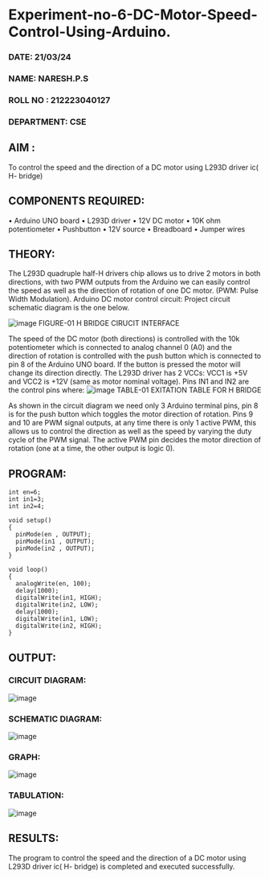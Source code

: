 # Experiment-no-6-DC-Motor-Speed-Control-Using-Arduino.
###  DATE: 21/03/24
###  NAME: NARESH.P.S
###  ROLL NO : 212223040127
###  DEPARTMENT: CSE

## AIM : 
To control the speed and the direction of a DC motor using L293D driver ic( H- bridge)

## COMPONENTS REQUIRED:
•	Arduino UNO board
•	L293D driver
•	12V DC motor
•	10K ohm potentiometer
•	Pushbutton
•	12V source
•	Breadboard
•	Jumper wires

## THEORY: 
The L293D quadruple half-H drivers chip allows us to drive 2 motors in both directions, with two PWM outputs from the Arduino we can easily control the speed as well as the direction of rotation of one DC motor. (PWM: Pulse Width Modulation).
Arduino DC motor control circuit:
Project circuit schematic diagram is the one below.

![image](https://user-images.githubusercontent.com/36288975/167763051-b230c183-afc5-46f2-ba95-0f95e10dd6c9.png)
FIGURE-01 H BRIDGE CIRUCIT INTERFACE 
 
The speed of the DC motor (both directions) is controlled with the 10k potentiometer which is connected to analog channel 0 (A0) and the direction of rotation is controlled with the push button which is connected to pin 8 of the Arduino UNO board. If the button is pressed the motor will change its direction directly.
The L293D driver has 2 VCCs: VCC1 is +5V and VCC2 is +12V (same as motor nominal voltage). Pins IN1 and IN2 are the control pins where:
![image](https://user-images.githubusercontent.com/36288975/167763120-1421c2c5-8381-49eb-b376-03f6e1113b7a.png)
TABLE-01 EXITATION TABLE FOR H BRIDGE 

As shown in the circuit diagram we need only 3 Arduino terminal pins, pin 8 is for the push button which toggles the motor direction of rotation. Pins 9 and 10 are PWM signal outputs, at any time there is only 1 active PWM, this allows us to control the direction as well as the speed by varying the duty cycle of the PWM signal. The active PWM pin decides the motor direction of rotation (one at a time, the other output is logic 0).

## PROGRAM:
```
int en=6;
int in1=3;
int in2=4;

void setup()
{
  pinMode(en , OUTPUT);
  pinMode(in1 , OUTPUT);
  pinMode(in2 , OUTPUT);
}

void loop()
{
  analogWrite(en, 100);
  delay(1000); 
  digitalWrite(in1, HIGH);
  digitalWrite(in2, LOW);
  delay(1000);
  digitalWrite(in1, LOW);
  digitalWrite(in2, HIGH);
}
```

## OUTPUT:

### CIRCUIT DIAGRAM:

![image](https://github.com/anbuselvan1519/Experiment-no-7-DC-Motor-Speed-Control-Using-Arduino/assets/139841744/3135daa1-b9e2-4227-9b9a-159e8625e253)

### SCHEMATIC DIAGRAM:

![image](https://github.com/anbuselvan1519/Experiment-no-7-DC-Motor-Speed-Control-Using-Arduino/assets/139841744/5584da42-9931-43dc-8098-af0ea67b26c9)

### GRAPH:

![image](https://github.com/anbuselvan1519/Experiment-no-7-DC-Motor-Speed-Control-Using-Arduino/assets/139841744/5630056f-f16b-44b7-8aa1-9bbe7ed57fca)

### TABULATION:

![image](https://github.com/anbuselvan1519/Experiment-no-7-DC-Motor-Speed-Control-Using-Arduino/assets/139841744/d495b501-e0cf-4cab-ac85-50f7fc473818)

## RESULTS:
The program to control the speed and the direction of a DC motor using L293D driver ic( H- bridge) is completed and executed successfully.

